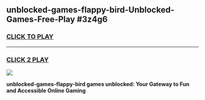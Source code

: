 
## unblocked-games-flappy-bird-Unblocked-Games-Free-Play #3z4g6
<h3>
<a href="https://us.freeplayer.one?title=unblocked-games-flappy-bird&ref=9M">CLICK TO PLAY</a></h3>
<hr>

<h3>
<a href="https://us.freeplayer.one?title=unblocked-games-flappy-bird&ref=9M">CLICK 2 PLAY</a>
  
</h3>

<a href="https://us.freeplayer.one?title=unblocked-games-flappy-bird&ref=9M"><img src="https://clearcache.store/games.png"></a>


**unblocked-games-flappy-bird games unblocked: Your Gateway to Fun and Accessible Online Gaming**
